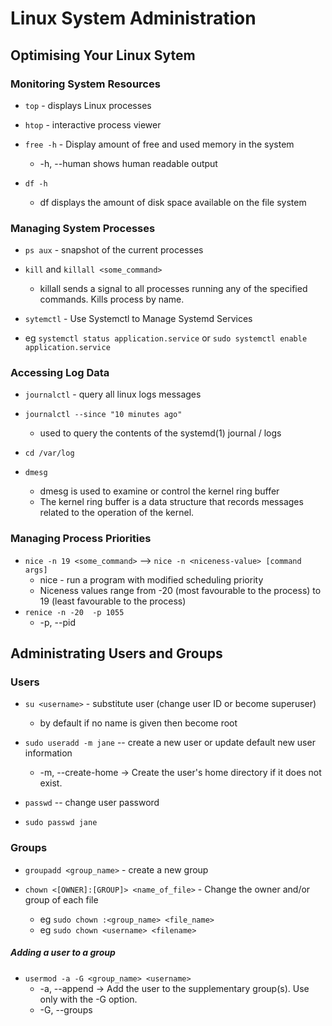# Linux System Administration

## Optimising Your Linux Sytem

### Monitoring System Resources
- ``top`` - displays Linux processes
- ``htop`` - interactive process viewer

- ``free -h`` -  Display amount of free and used memory in the system
  - -h, --human shows human readable output

- ``df -h``
  - df displays the amount of disk space available on the file system

### Managing System Processes
- ``ps aux`` - snapshot of the current processes

- ``kill`` and ``killall <some_command>``
  - killall sends a signal to all processes running any of the specified commands. Kills process by name.

- ``sytemctl`` - Use Systemctl to Manage Systemd Services
- eg ``systemctl status application.service`` or ``sudo systemctl enable application.service``

### Accessing Log Data
- ``journalctl`` - query all linux logs messages
- ``journalctl --since "10 minutes ago"``
  - used to query the contents of the systemd(1) journal / logs


- ``cd /var/log``

- ``dmesg``
  - dmesg is used to examine or control the kernel ring buffer
  - The kernel ring buffer is a data structure that records messages related to the operation of the kernel.

### Managing Process Priorities

- ``nice -n 19 <some_command>`` --> ``nice -n <niceness-value> [command args]``
  - nice - run a program with modified scheduling priority
  - Niceness values range from -20 (most favourable to the process) to 19 (least favourable to the process)
- ``renice -n -20  -p 1055``
  - -p, --pid

## Administrating Users and Groups

### Users

- ``su <username>`` - substitute user (change user ID or become superuser)
  - by default if no name is given then become root

- ``sudo useradd -m jane`` -- create a new user or update default new user information
  -  -m, --create-home -> Create the user's home directory if it does not exist.

- ``passwd`` -- change user password
- ``sudo passwd jane``

### Groups

- ``groupadd <group_name>`` - create a new group

- ``chown <[OWNER]:[GROUP]> <name_of_file>`` - Change the owner and/or group of each file
  - eg ``sudo chown :<group_name> <file_name>``
  - eg ``sudo chown <username> <filename>``

##### Adding a user to a group

- ``usermod -a -G <group_name> <username>``
  - -a, --append -> Add the user to the supplementary group(s). Use only with the -G option.
  - -G, --groups
